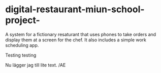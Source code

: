 # digital-restaurant-miun-school-project-
A system for a fictionary resaturant that uses phones to take orders and display them at a screen for the chef. It also includes a simple work scheduling app.


Testing testing

Nu lägger jag till lite text.
/AE
